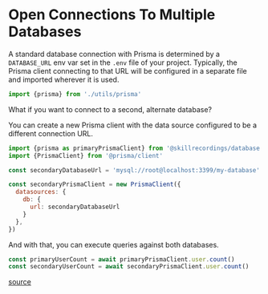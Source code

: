 # Open Connections To Multiple Databases

A standard database connection with Prisma is determined by a `DATABASE_URL`
env var set in the `.env` file of your project. Typically, the Prisma client
connecting to that URL will be configured in a separate file and imported
wherever it is used.

```javascript
import {prisma} from './utils/prisma'
```

What if you want to connect to a second, alternate database?

You can create a new Prisma client with the data source configured to be a
different connection URL.

```javascript
import {prisma as primaryPrismaClient} from '@skillrecordings/database'
import {PrismaClient} from '@prisma/client'

const secondaryDatabaseUrl = 'mysql://root@localhost:3399/my-database'

const secondaryPrismaClient = new PrismaClient({
  datasources: {
    db: {
      url: secondaryDatabaseUrl
    }
  },
})
```

And with that, you can execute queries against both databases.

```javascript
const primaryUserCount = await primaryPrismaClient.user.count()
const secondaryUserCount = await secondaryPrismaClient.user.count()
```

[source](https://www.prisma.io/docs/reference/api-reference/prisma-client-reference#programmatically-override-a-datasource-url)
